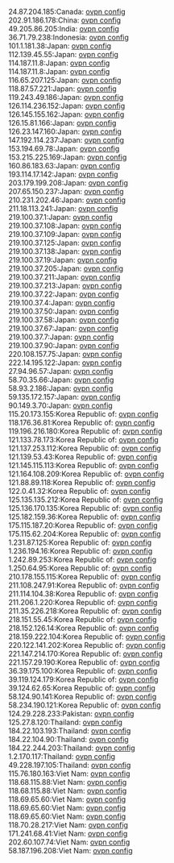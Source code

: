 24.87.204.185:Canada: [ovpn config](vpn/24_87_204_185.ovpn)  
202.91.186.178:China: [ovpn config](vpn/202_91_186_178.ovpn)  
49.205.86.205:India: [ovpn config](vpn/49_205_86_205.ovpn)  
36.71.79.238:Indonesia: [ovpn config](vpn/36_71_79_238.ovpn)  
101.1.181.38:Japan: [ovpn config](vpn/101_1_181_38.ovpn)  
112.139.45.55:Japan: [ovpn config](vpn/112_139_45_55.ovpn)  
114.187.11.8:Japan: [ovpn config](vpn/114_187_11_8.ovpn)  
114.187.11.8:Japan: [ovpn config](vpn/114_187_11_8.ovpn)  
116.65.207.125:Japan: [ovpn config](vpn/116_65_207_125.ovpn)  
118.87.57.221:Japan: [ovpn config](vpn/118_87_57_221.ovpn)  
119.243.49.186:Japan: [ovpn config](vpn/119_243_49_186.ovpn)  
126.114.236.152:Japan: [ovpn config](vpn/126_114_236_152.ovpn)  
126.145.155.162:Japan: [ovpn config](vpn/126_145_155_162.ovpn)  
126.15.81.166:Japan: [ovpn config](vpn/126_15_81_166.ovpn)  
126.23.147.160:Japan: [ovpn config](vpn/126_23_147_160.ovpn)  
147.192.114.237:Japan: [ovpn config](vpn/147_192_114_237.ovpn)  
153.194.69.78:Japan: [ovpn config](vpn/153_194_69_78.ovpn)  
153.215.225.169:Japan: [ovpn config](vpn/153_215_225_169.ovpn)  
160.86.183.63:Japan: [ovpn config](vpn/160_86_183_63.ovpn)  
193.114.17.142:Japan: [ovpn config](vpn/193_114_17_142.ovpn)  
203.179.199.208:Japan: [ovpn config](vpn/203_179_199_208.ovpn)  
207.65.150.237:Japan: [ovpn config](vpn/207_65_150_237.ovpn)  
210.231.202.46:Japan: [ovpn config](vpn/210_231_202_46.ovpn)  
211.18.113.241:Japan: [ovpn config](vpn/211_18_113_241.ovpn)  
219.100.37.1:Japan: [ovpn config](vpn/219_100_37_1.ovpn)  
219.100.37.108:Japan: [ovpn config](vpn/219_100_37_108.ovpn)  
219.100.37.109:Japan: [ovpn config](vpn/219_100_37_109.ovpn)  
219.100.37.125:Japan: [ovpn config](vpn/219_100_37_125.ovpn)  
219.100.37.138:Japan: [ovpn config](vpn/219_100_37_138.ovpn)  
219.100.37.19:Japan: [ovpn config](vpn/219_100_37_19.ovpn)  
219.100.37.205:Japan: [ovpn config](vpn/219_100_37_205.ovpn)  
219.100.37.211:Japan: [ovpn config](vpn/219_100_37_211.ovpn)  
219.100.37.213:Japan: [ovpn config](vpn/219_100_37_213.ovpn)  
219.100.37.22:Japan: [ovpn config](vpn/219_100_37_22.ovpn)  
219.100.37.4:Japan: [ovpn config](vpn/219_100_37_4.ovpn)  
219.100.37.50:Japan: [ovpn config](vpn/219_100_37_50.ovpn)  
219.100.37.58:Japan: [ovpn config](vpn/219_100_37_58.ovpn)  
219.100.37.67:Japan: [ovpn config](vpn/219_100_37_67.ovpn)  
219.100.37.7:Japan: [ovpn config](vpn/219_100_37_7.ovpn)  
219.100.37.90:Japan: [ovpn config](vpn/219_100_37_90.ovpn)  
220.108.157.75:Japan: [ovpn config](vpn/220_108_157_75.ovpn)  
222.14.195.122:Japan: [ovpn config](vpn/222_14_195_122.ovpn)  
27.94.96.57:Japan: [ovpn config](vpn/27_94_96_57.ovpn)  
58.70.35.66:Japan: [ovpn config](vpn/58_70_35_66.ovpn)  
58.93.2.186:Japan: [ovpn config](vpn/58_93_2_186.ovpn)  
59.135.172.157:Japan: [ovpn config](vpn/59_135_172_157.ovpn)  
90.149.3.70:Japan: [ovpn config](vpn/90_149_3_70.ovpn)  
115.20.173.155:Korea Republic of: [ovpn config](vpn/115_20_173_155.ovpn)  
118.176.36.81:Korea Republic of: [ovpn config](vpn/118_176_36_81.ovpn)  
119.196.216.180:Korea Republic of: [ovpn config](vpn/119_196_216_180.ovpn)  
121.133.78.173:Korea Republic of: [ovpn config](vpn/121_133_78_173.ovpn)  
121.137.253.112:Korea Republic of: [ovpn config](vpn/121_137_253_112.ovpn)  
121.139.53.43:Korea Republic of: [ovpn config](vpn/121_139_53_43.ovpn)  
121.145.115.113:Korea Republic of: [ovpn config](vpn/121_145_115_113.ovpn)  
121.164.108.209:Korea Republic of: [ovpn config](vpn/121_164_108_209.ovpn)  
121.88.89.118:Korea Republic of: [ovpn config](vpn/121_88_89_118.ovpn)  
122.0.41.32:Korea Republic of: [ovpn config](vpn/122_0_41_32.ovpn)  
125.135.135.212:Korea Republic of: [ovpn config](vpn/125_135_135_212.ovpn)  
125.136.170.135:Korea Republic of: [ovpn config](vpn/125_136_170_135.ovpn)  
125.182.159.36:Korea Republic of: [ovpn config](vpn/125_182_159_36.ovpn)  
175.115.187.20:Korea Republic of: [ovpn config](vpn/175_115_187_20.ovpn)  
175.115.62.204:Korea Republic of: [ovpn config](vpn/175_115_62_204.ovpn)  
1.231.87.125:Korea Republic of: [ovpn config](vpn/1_231_87_125.ovpn)  
1.236.194.16:Korea Republic of: [ovpn config](vpn/1_236_194_16.ovpn)  
1.242.89.253:Korea Republic of: [ovpn config](vpn/1_242_89_253.ovpn)  
1.250.64.95:Korea Republic of: [ovpn config](vpn/1_250_64_95.ovpn)  
210.178.155.115:Korea Republic of: [ovpn config](vpn/210_178_155_115.ovpn)  
211.108.247.91:Korea Republic of: [ovpn config](vpn/211_108_247_91.ovpn)  
211.114.104.38:Korea Republic of: [ovpn config](vpn/211_114_104_38.ovpn)  
211.206.1.220:Korea Republic of: [ovpn config](vpn/211_206_1_220.ovpn)  
211.35.226.218:Korea Republic of: [ovpn config](vpn/211_35_226_218.ovpn)  
218.151.55.45:Korea Republic of: [ovpn config](vpn/218_151_55_45.ovpn)  
218.152.126.14:Korea Republic of: [ovpn config](vpn/218_152_126_14.ovpn)  
218.159.222.104:Korea Republic of: [ovpn config](vpn/218_159_222_104.ovpn)  
220.122.141.202:Korea Republic of: [ovpn config](vpn/220_122_141_202.ovpn)  
221.147.214.170:Korea Republic of: [ovpn config](vpn/221_147_214_170.ovpn)  
221.157.29.190:Korea Republic of: [ovpn config](vpn/221_157_29_190.ovpn)  
36.39.175.100:Korea Republic of: [ovpn config](vpn/36_39_175_100.ovpn)  
39.119.124.179:Korea Republic of: [ovpn config](vpn/39_119_124_179.ovpn)  
39.124.62.65:Korea Republic of: [ovpn config](vpn/39_124_62_65.ovpn)  
58.124.90.141:Korea Republic of: [ovpn config](vpn/58_124_90_141.ovpn)  
58.234.190.121:Korea Republic of: [ovpn config](vpn/58_234_190_121.ovpn)  
124.29.228.233:Pakistan: [ovpn config](vpn/124_29_228_233.ovpn)  
125.27.8.120:Thailand: [ovpn config](vpn/125_27_8_120.ovpn)  
184.22.103.193:Thailand: [ovpn config](vpn/184_22_103_193.ovpn)  
184.22.104.90:Thailand: [ovpn config](vpn/184_22_104_90.ovpn)  
184.22.244.203:Thailand: [ovpn config](vpn/184_22_244_203.ovpn)  
1.2.170.117:Thailand: [ovpn config](vpn/1_2_170_117.ovpn)  
49.228.197.105:Thailand: [ovpn config](vpn/49_228_197_105.ovpn)  
115.76.180.163:Viet Nam: [ovpn config](vpn/115_76_180_163.ovpn)  
118.68.115.88:Viet Nam: [ovpn config](vpn/118_68_115_88.ovpn)  
118.68.115.88:Viet Nam: [ovpn config](vpn/118_68_115_88.ovpn)  
118.69.65.60:Viet Nam: [ovpn config](vpn/118_69_65_60.ovpn)  
118.69.65.60:Viet Nam: [ovpn config](vpn/118_69_65_60.ovpn)  
118.69.65.60:Viet Nam: [ovpn config](vpn/118_69_65_60.ovpn)  
118.70.28.217:Viet Nam: [ovpn config](vpn/118_70_28_217.ovpn)  
171.241.68.41:Viet Nam: [ovpn config](vpn/171_241_68_41.ovpn)  
202.60.107.74:Viet Nam: [ovpn config](vpn/202_60_107_74.ovpn)  
58.187.196.208:Viet Nam: [ovpn config](vpn/58_187_196_208.ovpn)  
